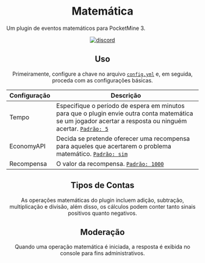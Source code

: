 <h1 align="center">Matemática</h1>

Um plugin de eventos matemáticos para PocketMine 3.
<div align="center">
	<a href="https://www.blazehosting.com.br/discord">
        <img src="https://img.shields.io/badge/Discord-7289DA?style=for-the-badge&logo=discord&logoColor=white" alt="discord">
    </a>

## Uso
Primeiramente, configure a chave no arquivo [`config.yml`](https://github.com/Raphael1S/Math-Event/tree/PocketMine-3/Matem%C3%A1tica/src/resources/config.yml) e, em seguida, proceda com as configurações básicas.

| Configuração | Descrição |
| --- | --- |
| Tempo | Especifique o período de espera em minutos para que o plugin envie outra conta matemática se um jogador acertar a resposta ou ninguém acertar. [`Padrão: 5`](https://github.com/BlockHorizons/InvSee/blob/master/resources/modules.yml) |
| EconomyAPI | Decida se pretende oferecer uma recompensa para aqueles que acertarem o problema matemático. [`Padrão: sim`](https://github.com/Raphael1S/Math-Event/tree/PocketMine-3/Matem%C3%A1tica/src/resources/config.yml) |
| Recompensa | O valor da recompensa. [`Padrão: 1000`](https://github.com/Raphael1S/Math-Event/tree/PocketMine-3/Matem%C3%A1tica/src/resources/config.yml) |

## Tipos de Contas

As operações matemáticas do plugin incluem adição, subtração, multiplicação e divisão, além disso, os cálculos podem conter tanto sinais positivos quanto negativos.

## Moderação

Quando uma operação matemática é iniciada, a resposta é exibida no console para fins administrativos.

